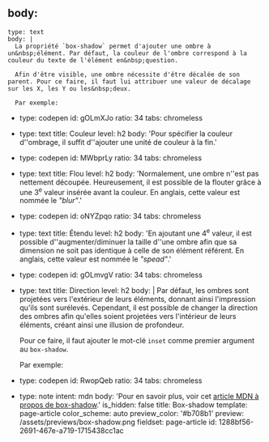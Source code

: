 body:
  -
    type: text
    body: |
      La propriété `box-shadow` permet d'ajouter une ombre à un&nbsp;élément. Par défaut, la couleur de l'ombre correspond à la couleur du texte de l'élément en&nbsp;question.
      
      Afin d'être visible, une ombre nécessite d'être décalée de son parent. Pour ce faire, il faut lui attribuer une valeur de décalage sur les X, les Y ou les&nbsp;deux.
      
      Par exemple:
  -
    type: codepen
    id: gOLmXJo
    ratio: 34
    tabs: chromeless
  -
    type: text
    title: Couleur
    level: h2
    body: 'Pour spécifier la couleur d''ombrage, il suffit d''ajouter une unité de couleur à la&nbsp;fin.'
  -
    type: codepen
    id: MWbprLy
    ratio: 34
    tabs: chromeless
  -
    type: text
    title: Flou
    level: h2
    body: 'Normalement, une ombre n''est pas nettement découpée. Heureusement, il est possible de la flouter grâce à une 3<sup>e</sup> valeur insérée avant la couleur. En anglais, cette valeur est nommée le&nbsp;_"blur"_.'
  -
    type: codepen
    id: oNYZpqo
    ratio: 34
    tabs: chromeless
  -
    type: text
    title: Étendu
    level: h2
    body: 'En ajoutant une 4<sup>e</sup> valeur, il est possible d''augmenter/diminuer la taille d''une ombre afin que sa dimension ne soit pas identique à celle de son élément référent. En anglais, cette valeur est nommée le&nbsp;_"spead"_.'
  -
    type: codepen
    id: gOLmvgV
    ratio: 34
    tabs: chromeless
  -
    type: text
    title: Direction
    level: h2
    body: |
      Par défaut, les ombres sont projetées vers l'extérieur de leurs éléments, donnant ainsi l'impression	qu'ils sont surélevés. Cependant, il est possible de changer la direction des ombres afin qu'elles soient projetées vers l'intérieur de leurs éléments, créant ainsi une illusion de&nbsp;profondeur.
      
      Pour ce faire, il faut ajouter le mot-clé `inset` comme premier argument au&nbsp;`box-shadow`.
      
      Par exemple:
  -
    type: codepen
    id: RwopQeb
    ratio: 34
    tabs: chromeless
  -
    type: note
    intent: mdn
    body: 'Pour en savoir plus, voir cet [article MDN à propos de&nbsp;box-shadow](https://developer.mozilla.org/fr/docs/Web/CSS/box-shadow).'
is_hidden: false
title: Box-shadow
template: page-article
color_scheme: auto
preview_color: '#b708b1'
preview: /assets/previews/box-shadow.png
fieldset: page-article
id: 1288bf56-2691-467e-a719-1715438cc1ac
